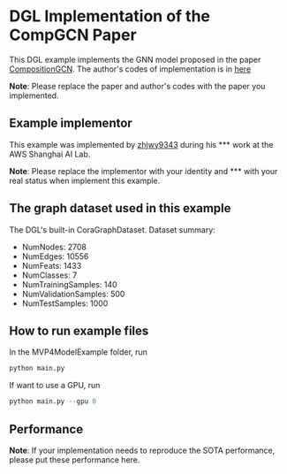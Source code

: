 # DGL Implementation of the CompGCN Paper

This DGL example implements the GNN model proposed in the paper [CompositionGCN](https://arxiv.org/abs/1911.03082). 
The author's codes of implementation is in [here](https://github.com/malllabiisc/CompGCN)

**Note**: Please replace the paper and author's codes with the paper you implemented.

Example implementor
----------------------
This example was implemented by [zhjwy9343](https://github.com/zhjwy9343) during his *** work at the AWS Shanghai AI Lab.

**Note**: Please replace the implementor with your identity and *** with your real status when implement this example.

The graph dataset used in this example 
---------------------------------------
The DGL's built-in CoraGraphDataset. Dataset summary:
- NumNodes: 2708
- NumEdges: 10556
- NumFeats: 1433
- NumClasses: 7
- NumTrainingSamples: 140
- NumValidationSamples: 500
- NumTestSamples: 1000

How to run example files
--------------------------------
In the MVP4ModelExample folder, run

```python
python main.py
```

If want to use a GPU, run

```python
python main.py --gpu 0
```

Performance
-------------------------
**Note**: If your implementation needs to reproduce the SOTA performance, please put these performance here.
